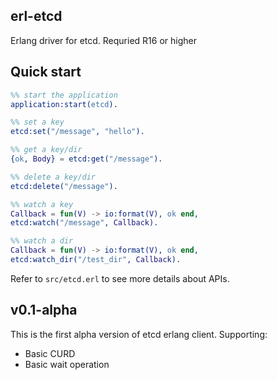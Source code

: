 ## erl-etcd

Erlang driver for etcd. Requried R16 or higher

## Quick start

```erlang
%% start the application
application:start(etcd).

%% set a key
etcd:set("/message", "hello").

%% get a key/dir
{ok, Body} = etcd:get("/message").

%% delete a key/dir
etcd:delete("/message").

%% watch a key
Callback = fun(V) -> io:format(V), ok end,
etcd:watch("/message", Callback).

%% watch a dir
Callback = fun(V) -> io:format(V), ok end,
etcd:watch_dir("/test_dir", Callback).


```

Refer to `src/etcd.erl` to see more details about APIs.

## v0.1-alpha
This is the first alpha version of etcd erlang client. Supporting:
- Basic CURD
- Basic wait operation
